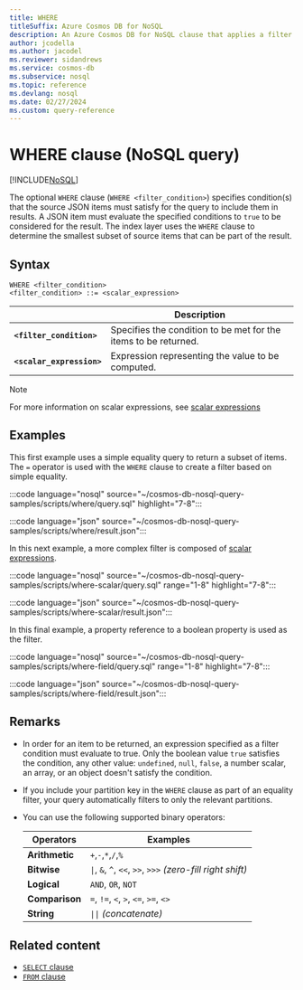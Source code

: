 ```yaml
---
title: WHERE
titleSuffix: Azure Cosmos DB for NoSQL
description: An Azure Cosmos DB for NoSQL clause that applies a filter to return a subset of items in the query results.
author: jcodella
ms.author: jacodel
ms.reviewer: sidandrews
ms.service: cosmos-db
ms.subservice: nosql
ms.topic: reference
ms.devlang: nosql
ms.date: 02/27/2024
ms.custom: query-reference
---
```


# WHERE clause (NoSQL query)

[!INCLUDE[NoSQL](../../includes/appliesto-nosql.md)]

The optional ``WHERE`` clause (``WHERE <filter_condition>``) specifies condition(s) that the source JSON items must satisfy for the query to include them in results. A JSON item must evaluate the specified conditions to ``true`` to be considered for the result. The index layer uses the ``WHERE`` clause to determine the smallest subset of source items that can be part of the result.

## Syntax

```nosql
WHERE <filter_condition>  
<filter_condition> ::= <scalar_expression>
```

| | Description |
| --- | --- |
| **``<filter_condition>``** | Specifies the condition to be met for the items to be returned. |
| **``<scalar_expression>``** | Expression representing the value to be computed. |

> [!NOTE]
> For more information on scalar expressions, see [scalar expressions](scalar-expressions.md)

## Examples

This first example uses a simple equality query to return a subset of items. The ``=`` operator is used with the ``WHERE`` clause to create a filter based on simple equality.

:::code language="nosql" source="~/cosmos-db-nosql-query-samples/scripts/where/query.sql" highlight="7-8":::

:::code language="json" source="~/cosmos-db-nosql-query-samples/scripts/where/result.json":::

In this next example, a more complex filter is composed of [scalar expressions](scalar-expressions.md).

:::code language="nosql" source="~/cosmos-db-nosql-query-samples/scripts/where-scalar/query.sql" range="1-8" highlight="7-8":::

:::code language="json" source="~/cosmos-db-nosql-query-samples/scripts/where-scalar/result.json":::

In this final example, a property reference to a boolean property is used as the filter.

:::code language="nosql" source="~/cosmos-db-nosql-query-samples/scripts/where-field/query.sql" range="1-8" highlight="7-8":::

:::code language="json" source="~/cosmos-db-nosql-query-samples/scripts/where-field/result.json":::

## Remarks

- In order for an item to be returned, an expression specified as a filter condition must evaluate to true. Only the boolean value ``true`` satisfies the condition, any other value: ``undefined``, ``null``, ``false``, a number scalar, an array, or an object doesn't satisfy the condition.
- If you include your partition key in the ``WHERE`` clause as part of an equality filter, your query automatically filters to only the relevant partitions.
- You can use the following supported binary operators:
  
  | Operators | Examples |
  | --- | --- |
  | **Arithmetic** | ``+``,``-``,``*``,``/``,``%`` |
  | **Bitwise** | ``\|``, ``&``, ``^``, ``<<``, ``>>``, ``>>>`` *(zero-fill right shift)* |
  | **Logical** | ``AND``, ``OR``, ``NOT`` |
  | **Comparison** | ``=``, ``!=``, ``<``, ``>``, ``<=``, ``>=``, ``<>`` |
  | **String** |  ``\|\|`` *(concatenate)* |

## Related content

- [``SELECT`` clause](select.md)
- [``FROM`` clause](from.md)
